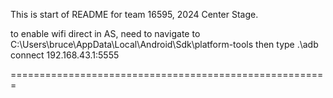 This is start of README for team 16595, 2024 Center Stage.

to enable wifi direct in AS, need to navigate to C:\Users\bruce\AppData\Local\Android\Sdk\platform-tools
then type  .\adb connect 192.168.43.1:5555



=======================================================